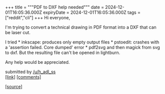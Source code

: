+++
title = """PDF to DXF help needed"""
date = 2024-12-01T16:05:36.000Z
expiryDate = 2024-12-01T16:05:36.000Z
tags = ["reddit","cli"]
+++
Hi everyone,

I'm trying to convert a technical drawing in PDF format into a DXF that can be laser cut.

I tried \* inkscape: produces only empty output files \* pstoedit: crashes with a 'assertion failed. Core dumped' error \* pdf2svg and then magick from svg to dxf. But the resulting file can't be opened in lightburn.

Any help would be appreciated.

submitted by [/u/h\_adl\_ss](https://www.reddit.com/user/h_adl_ss)  
[\[link\]](https://www.reddit.com/r/commandline/comments/1h46igm/pdf_to_dxf_help_needed/) [\[comments\]](https://www.reddit.com/r/commandline/comments/1h46igm/pdf_to_dxf_help_needed/)

[[source]](https://www.reddit.com/r/commandline/comments/1h46igm/pdf_to_dxf_help_needed/)
